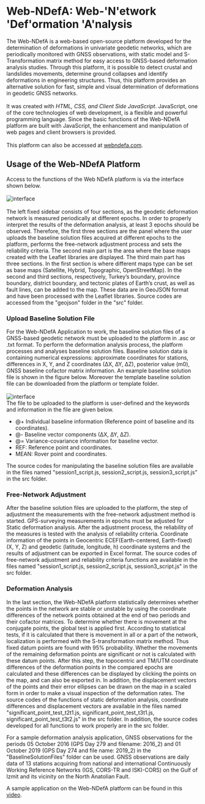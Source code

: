 # Web-NDefA: Web-'N'etwork 'Def'ormation 'A'nalysis
The Web-NDefA is a web-based open-source platform developed for the determination of deformations in univariate geodetic networks, which are periodically monitored with GNSS observations, with static model and S-Transformation matrix method for easy access to GNSS-based deformation analysis studies. Through this platform, it is possible to detect crustal and landslides movements, determine ground collapses and identify deformations in engineering structures. Thus, this platform provides an alternative solution for fast, simple and visual determination of deformations in geodetic GNSS networks.<br/><br/>
It was created with *HTML, CSS, and Client Side JavaScript*. JavaScript, one of the core technologies of web development, is a flexible and powerful programming language. Since the basic functions of the Web-NDefA platform are built with JavaScript, the enhancement and manipulation of web pages and client browsers is provided.<br/><br/>
This platform can also be accessed at [webndefa.com](https://www.webndefa.com/).

## Usage of the Web-NDefA Platform
Access to the functions of the Web NDefA platform is via the interface shown below.<br/>
<br/>![interface](https://github.com/mhmtbk/Web-NDefA/blob/main/images/Interface.jpg)<br/>
<br/>The left fixed sidebar consists of four sections, as the geodetic deformation network is measured periodically at different epochs. In order to properly interpret the results of the deformation analysis, at least 3 epochs should be observed. Therefore, the first three sections are the panel where the user uploads the baseline solution files acquired at different epochs to the platform, performs the free-network adjustment process and sets the reliability criteria.
The second main part is the area where the base maps created with the Leaflet libraries are displayed. The third main part has three sections. In the first section is where different maps type can be set as base maps (Satellite, Hybrid, Topographic, OpenStreetMap). In the second and third sections, respectively, Turkey’s boundary, province boundary, district boundary, and tectonic plates of Earth’s crust, as well as fault lines, can be added to the map. These data are in GeoJSON format and have been processed with the Leaflet libraries. Source codes are accessed from the "geojson" folder in the "src" folder.

### Upload Baseline Solution File
For the Web-NDefA Application to work, the baseline solution files of a GNSS-based geodetic network must be uploaded to the platform in .asc or .txt format. To perform the deformation analysis process, the platform processes and analyses baseline solution files. Baseline solution data is containing numerical expressions: approximate coordinates for stations, differences in X, Y, and Z coordinates (∆X, ∆Y, ∆Z), posterior value (m0), GNSS baseline cofactor matrix information. An example baseline solution file is shown in the figure below. Moreover the template baseline solution file can be downloaded from the platform or template folder.<br/>
<br/>![interface](https://github.com/mhmtbk/Web-NDefA/blob/main/images/BaselineSolutionF%C4%B0le_Sample.png)
<br/> The file to be uploaded to the platform is user-defined and the keywords and information in the file are given below.
-	@+ Individual baseline information (Reference point of baseline and its coordinates).
-	@- Baseline vector components (∆X, ∆Y, ∆Z).
-	@= Variance-covariance information for baseline vector.
-	REF: Reference point and coordinates.
-	MEAN: Rover point and coordinates.

The source codes for manipulating the baseline solution files are available in the files named "session1_script.js, session2_script.js, session3_script.js" in the src folder.

### Free-Network Adjustment
After the baseline solution files are uploaded to the platform, the step of adjustment the measurements with the free-network adjustment method is started. GPS-surveying measurements in epochs must be adjusted for Static deformation analysis. After the adjustment process, the reliability of the measures is tested with the analysis of reliability criteria. Coordinate information of the points in Geocentric ECEF(Earth-centered, Earth-fixed) (X, Y, Z) and geodetic (latitude, longitude, h) coordinate systems and the results of adjustment can be exported in Excel format. The source codes of free-network adjustment and reliability criteria functions are available in the files named "session1_script.js, session2_script.js, session3_script.js" in the src folder.

### Deformation Analysis
In the last section, the Web-NDefA platform statistically determines whether the points in the network are stable or unstable by using the coordinate differences of the network points obtained at the end of two periods and their cofactor matrices. To determine whether there is movement at the conjugate points, the global test is applied first. According to statistical tests, if it is calculated that there is movement in all or a part of the network, localization is performed with the S-transformation matrix method. Thus fixed datum points are found with 95% probability. Whether the movements of the remaining deformation points are significant or not is calculated with these datum points. After this step, the topocentric and TM/UTM coordinate differences of the deformation points in the compared epochs are calculated and these differences can be displayed by clicking the points on the map, and can also be exported in. In addition, the displacement vectors of the points and their error ellipses can be drawn on the map in a scaled form in order to make a visual inspection of the deformation rates. The source codes of the functions of static deformation analysis, coordinate differences and displacement vectors are available in the files named "significant_point_test_t2t1.js, significant_point_test_t3t1.js, significant_point_test_t3t2.js" in the src folder. In addition, the source codes developed for all functions to work properly are in the src folder.<br/>

For a sample deformation analysis application, GNSS observations for the periods 05 October 2016 (GPS Day 279 and filename: 2016_2) and 01 October 2019 (GPS Day 274 and file name: 2019_2) in the "BaselineSolutionFiles" folder can be used. GNSS observations are daily data of 13 stations acquiring from national and international Continuously Working Reference Networks (IGS, CORS-TR and ISKI-CORS) on the Gulf of Izmit and its vicinity on the North Anatolian Fault.

A sample application on the Web-NDefA platform can be found in this [video](https://drive.google.com/file/d/1AnLgI6StlwMz9vwiXFngdniBkO5PAGYk/view?usp=share_link).

